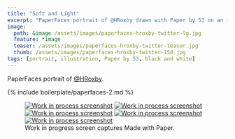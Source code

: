 ```yaml
---
title: "Soft and Light"
excerpt: "PaperFaces portrait of @HRoxby drawn with Paper by 53 on an iPad."
image: 
  path: &image /assets/images/paperfaces-hroxby-twitter-lg.jpg 
  feature: *image
  teaser: /assets/images/paperfaces-hroxby-twitter-teaser.jpg
  thumb: /assets/images/paperfaces-hroxby-twitter-150.jpg
tags: [portrait, illustration, Paper by 53, black and white]
---
```


PaperFaces portrait of [@HRoxby](http://twitter.com/HRoxby).

{% include boilerplate/paperfaces-2.md %}

<figure class="third">
  <a href="{{ site.url }}/assets/images/paperfaces-hroxby-process-1-lg.jpg"><img src="{{ site.url }}/assets/images/paperfaces-hroxby-process-1-600.jpg" alt="Work in process screenshot"></a>
  <a href="{{ site.url }}/assets/images/paperfaces-hroxby-process-2-lg.jpg"><img src="{{ site.url }}/assets/images/paperfaces-hroxby-process-2-600.jpg" alt="Work in process screenshot"></a>
  <a href="{{ site.url }}/assets/images/paperfaces-hroxby-process-3-lg.jpg"><img src="{{ site.url }}/assets/images/paperfaces-hroxby-process-3-600.jpg" alt="Work in process screenshot"></a>
  <a href="{{ site.url }}/assets/images/paperfaces-hroxby-process-4-lg.jpg"><img src="{{ site.url }}/assets/images/paperfaces-hroxby-process-4-600.jpg" alt="Work in process screenshot"></a>
  <a href="{{ site.url }}/assets/images/paperfaces-hroxby-process-5-lg.jpg"><img src="{{ site.url }}/assets/images/paperfaces-hroxby-process-5-600.jpg" alt="Work in process screenshot"></a>
  <figcaption>Work in progress screen captures Made with Paper.</figcaption>
</figure>